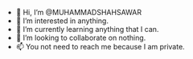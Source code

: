 - 👋 Hi, I’m @MUHAMMADSHAHSAWAR
- 👀 I’m interested in anything.
- 🌱 I’m currently learning anything that I can.
- 💞️ I’m looking to collaborate on nothing.
- 📫 You not need to reach me because I am private.

<!---
MUHAMMADSHAHSAWAR/MUHAMMADSHAHSAWAR is a ✨ special ✨ repository because its `README.md` (this file) appears on your GitHub profile.
You can click the Preview link to take a look at your changes.
--->
